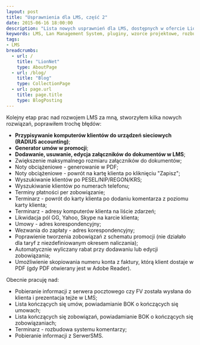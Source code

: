 ```yaml
---
layout: post
title: "Usprawnienia dla LMS, część 2"
date: 2015-06-16 18:00:00
description: "Lista nowych usprawnień dla LMS, dostępnych w ofercie LionNet, część 2"
keywords: LMS, Lan Management System, pluginy, wzorce projektowe, rozbudowa LMS, RADIUS accounting, załączniki do dokumentów w LMS, noty obciążeniowe w LMS, terminarz w LMS, wezwania do zapłaty, promocje w LMS
tags:
- LMS
breadcrumbs:
  - url: /
    title: "LionNet"
    type: AboutPage
  - url: /blog/
    title: "Blog"
    type: CollectionPage
  - url: page.url
    title: page.title
    type: BlogPosting
---
```


Kolejny etap prac nad rozwojem LMS za mną, stworzyłem kilka nowych rozwiązań, poprawiłem
trochę błędów:

 * **Przypisywanie komputerów klientów do urządzeń sieciowych (RADIUS accounting)**;
 * **Generator umów w promocji**;
 * **Dodawanie, usuwanie, edycja załączników do dokumentów w LMS**;
 * Zwiększenie maksymalnego rozmiaru załączników do dokumentów;
 * Noty obciążeniowe - generowanie w PDF;
 * Noty obciążeniowe - powrót na kartę klienta po kliknięciu "Zapisz";
 * Wyszukiwanie klientów po PESEL/NIP/REGON/KRS;
 * Wyszukiwanie klientów po numerach telefonu;
 * Terminy płatności per zobowiązanie;
 * Terminarz - powrót do karty klienta po dodaniu komentarza z poziomu karty klienta;
 * Terminarz - adresy komputerów klienta na liście zdarzeń;
 * Likwidacja pól GG, Yahoo, Skype na karcie klienta;
 * Umowy - adres korespondencyjny;
 * Wezwania do zapłaty - adres korespondencyjny;
 * Poprawienie tworzenia zobowiązań z schematu promocji (nie działało dla taryf z niezdefiniowanym okresem naliczania);
 * Automatycznie wyliczany rabat przy dodawaniu lub edycji zobowiązania;
 * Umożliwienie skopiowania numeru konta z faktury, którą klient dostaje w PDF (gdy PDF otwierany jest w Adobe Reader).


Obecnie pracuję nad:

 * Pobieranie informacji z serwera pocztowego czy FV została wysłana do klienta i prezentacja tejże w LMS;
 * Lista kończących się umów, powiadamianie BOK o kończących się umowach;
 * Lista kończących się zobowiązań, powiadamianie BOK o kończących się zobowiązaniach;
 * Terminarz - rozbudowa systemu komentarzy;
 * Pobieranie informacji z SerwerSMS.